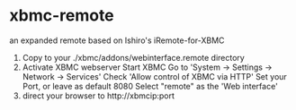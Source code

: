 xbmc-remote
===========

an expanded remote based on  Ishiro's iRemote-for-XBMC



1.  Copy to your ./xbmc/addons/webinterface.remote   directory
2.  Activate XBMC webserver
      Start XBMC
      Go to 'System -> Settings -> Network -> Services'
      Check 'Allow control of XBMC via HTTP'
      Set your Port, or leave as default 8080
      Select "remote" as the 'Web interface'
3.  direct your browser to http://xbmcip:port
